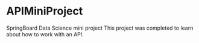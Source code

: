 # APIMiniProject
SpringBoard Data Science mini project
This project was completed to learn about how to work with an API. 
